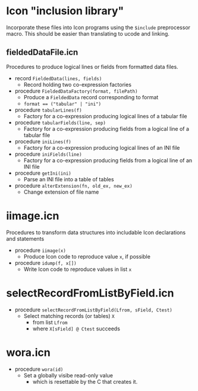 # Icon "inclusion library"

Incorporate these files into Icon programs using the `$include` preprocessor macro.
This should be easier than translating to ucode and linking.

## fieldedDataFile.icn

Procedures to produce logical lines or fields from formatted data files.

- record `FieldedData(lines, fields)`
  - Record holding two co-expression factories
- procedure `FieldedDataFactory(format, filePath)`
  - Produce a `FieldedData` record corresponding to format
  - `format == ("tabular" | "ini")` 
- procedure `tabularLines(f)`
  - Factory for a co-expression producing logical lines of a tabular file
- procedure `tabularFields(line, sep)`
  - Factory for a co-expression producing fields from a logical line of a tabular file
- procedure `iniLines(f)`
  - Factory for a co-expression producing logical lines of an INI file
- procedure `iniFields(line)`
  - Factory for a co-expression producing fields from a logical line of an INI file
- procedure `getIni(ini)`
  - Parse an INI file into a table of tables
- procedure `alterExtension(fn, old_ex, new_ex)`
  - Change extension of file name

# iimage.icn

Procedures to transform data structures into includable Icon declarations and statements

- procedure `iimage(x)`
  - Produce Icon code to reproduce value `x`, if possible
- procedure `idump(f, x[])` 
  - Write Icon code to reproduce values in list `x`

# selectRecordFromListByField.icn

- procedure `selectRecordFromListByField(Lfrom, sField, Ctest)`
  - Select matching records (or tables) `X`
    - from list `Lfrom`
    - where `X[sField] @ Ctest` succeeds

# wora.icn

- procedure `wora(id)`
  - Set a globally visibe read-only value
    - which is resettable by the C that creates it.

